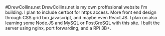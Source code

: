#DrewCollins.net
DrewCollins.net is my own proffesional website I'm building. I plan to include certbot for https access. More front end design through CSS grid box,javascript, and maybe even React.JS.
I plan on also learning some Node.JS and MySQL or PostGreSQL with this site.
I built the server using nginx, port forwarding, and a RPi 3B+.